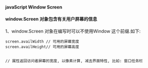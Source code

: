 ####  javaScript Window Screen






#### window.Screen 对象包含有关用户屏幕的信息


1、window.Screen 对象在编写时可以不使用Window 这个前缀.如下:

```
screen.availWidth // 可用的屏幕宽度
screen.availHeight// 可用的屏幕高度


// 属性返回访问者屏幕的宽度, 以像素计算, 减去界面特性, 比如: 窗口任务栏
```
